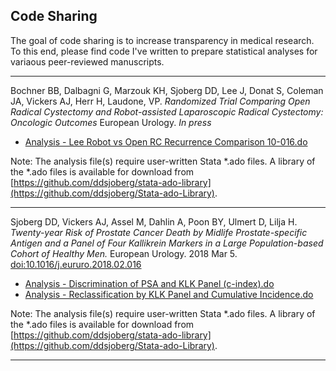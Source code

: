 
<!-- README.md is generated from README.Rmd. Please edit that file -->
Code Sharing
------------

The goal of code sharing is to increase transparency in medical research. To this end, please find code I've written to prepare statistical analyses for variaous peer-reviewed manuscripts.

------------------------------------------------------------------------

Bochner BB, Dalbagni G, Marzouk KH, Sjoberg DD, Lee J, Donat S, Coleman JA, Vickers AJ, Herr H, Laudone, VP. *Randomized Trial Comparing Open Radical Cystectomy and Robot-assisted Laparoscopic Radical Cystectomy: Oncologic Outcomes* European Urology. *In press*

-   [Analysis - Lee Robot vs Open RC Recurrence Comparison 10-016.do](https://github.com/ddsjoberg/Manuscript-Code-Share/blob/master/2018-May-European-Urology/Analysis%20-%20Lee%20Robot%20vs%20Open%20RC%20Recurrence%20Comparison%2010-016.do)

Note: The analysis file(s) require user-written Stata \*.ado files. A library of the \*.ado files is available for download from [https://github.com/ddsjoberg/stata-ado-library](https://github.com/ddsjoberg/Stata-ado-Library).

------------------------------------------------------------------------

Sjoberg DD, Vickers AJ, Assel M, Dahlin A, Poon BY, Ulmert D, Lilja H. *Twenty-year Risk of Prostate Cancer Death by Midlife Prostate-specific Antigen and a Panel of Four Kallikrein Markers in a Large Population-based Cohort of Healthy Men.* European Urology. 2018 Mar 5. [doi:10.1016/j.eururo.2018.02.016](https://doi.org/10.1016/j.eururo.2018.02.016)

-   [Analysis - Discrimination of PSA and KLK Panel (c-index).do](https://github.com/ddsjoberg/Manuscript-Code-Share/blob/master/2018-Feb-European-Urology/Analysis%20-%20Discrimination%20of%20PSA%20and%20KLK%20Panel%20(c-index).do)
-   [Analysis - Reclassification by KLK Panel and Cumulative Incidence.do](https://github.com/ddsjoberg/Manuscript-Code-Share/blob/master/2018-Feb-European-Urology/Analysis%20-%20Reclassification%20by%20KLK%20Panel%20and%20Cumulative%20Incidence.do)

Note: The analysis file(s) require user-written Stata \*.ado files. A library of the \*.ado files is available for download from [https://github.com/ddsjoberg/stata-ado-library](https://github.com/ddsjoberg/Stata-ado-Library).

------------------------------------------------------------------------

